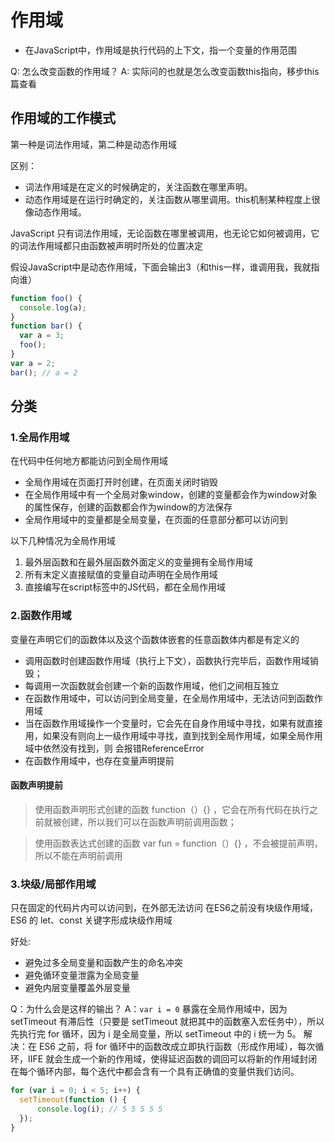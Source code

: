 # 作用域
- 在JavaScript中，作用域是执行代码的上下文，指一个变量的作用范围

Q: 怎么改变函数的作用域？
A: 实际问的也就是怎么改变函数this指向，移步this篇查看

## 作用域的工作模式
第一种是词法作用域，第二种是动态作用域

区别：
- 词法作用域是在定义的时候确定的，关注函数在哪里声明。
- 动态作用域是在运行时确定的，关注函数从哪里调用。this机制某种程度上很像动态作用域。

JavaScript 只有词法作用域，无论函数在哪里被调用，也无论它如何被调用，它的词法作用域都只由函数被声明时所处的位置决定

假设JavaScript中是动态作用域，下面会输出3（和this一样，谁调用我，我就指向谁）
```js
function foo() {
  console.log(a);
}
function bar() {
  var a = 3;
  foo();
}
var a = 2;
bar(); // a = 2
```

## 分类
### 1.全局作用域
在代码中任何地方都能访问到全局作用域

- 全局作用域在页面打开时创建，在页面关闭时销毁
- 在全局作用域中有一个全局对象window，创建的变量都会作为window对象的属性保存，创建的函数都会作为window的方法保存
- 全局作用域中的变量都是全局变量，在页面的任意部分都可以访问到

以下几种情况为全局作用域
1. 最外层函数和在最外层函数外面定义的变量拥有全局作用域
2. 所有末定义直接赋值的变量自动声明在全局作用域
3. 直接编写在script标签中的JS代码，都在全局作用域

### 2.函数作用域
变量在声明它们的函数体以及这个函数体嵌套的任意函数体内都是有定义的

- 调用函数时创建函数作用域（执行上下文），函数执行完毕后，函数作用域销毁；
- 每调用一次函数就会创建一个新的函数作用域，他们之间相互独立
- 在函数作用域中，可以访问到全局变量，在全局作用域中，无法访问到函数作用域
- 当在函数作用域操作一个变量时，它会先在自身作用域中寻找，如果有就直接用，如果没有则向上一级作用域中寻找，直到找到全局作用域，如果全局作用域中依然没有找到，则 会报错ReferenceError
- 在函数作用域中，也存在变量声明提前
#### 函数声明提前
> 使用函数声明形式创建的函数 function（）{}  ，它会在所有代码在执行之前就被创建，所以我们可以在函数声明前调用函数；

> 使用函数表达式创建的函数 var fun = function（）{} ，不会被提前声明，所以不能在声明前调用

### 3.块级/局部作用域
只在固定的代码片内可以访问到，在外部无法访问
在ES6之前没有块级作用域，ES6 的 let、const 关键字形成块级作用域

好处:
- 避免过多全局变量和函数产生的命名冲突
- 避免循环变量泄露为全局变量
- 避免内层变量覆盖外层变量

Q：为什么会是这样的输出？
A：`var i = 0` 暴露在全局作用域中，因为 setTimeout 有滞后性（只要是 setTimeout 就把其中的函数塞入宏任务中），所以先执行完 for 循环，因为 i 是全局变量，所以 setTimeout 中的 i 统一为 5。
解决：在 ES6 之前，将 for 循环中的函数改成立即执行函数（形成作用域），每次循环，IIFE 就会生成一个新的作用域，使得延迟函数的调回可以将新的作用域封闭在每个循环内部，每个迭代中都会含有一个具有正确值的变量供我们访问。
```js
for (var i = 0; i < 5; i++) {
  setTimeout(function () {
      console.log(i); // 5 5 5 5 5 
  });
}
```